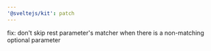 ```yaml
---
'@sveltejs/kit': patch
---
```


fix: don't skip rest parameter's matcher when there is a non-matching optional parameter
